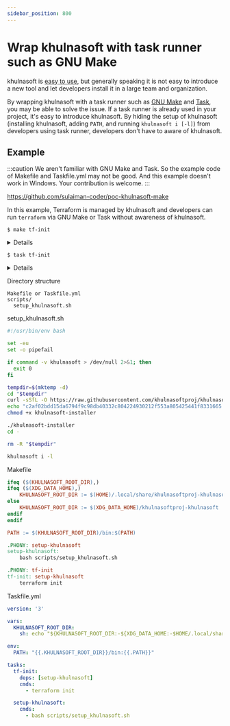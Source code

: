 ```yaml
---
sidebar_position: 800
---
```


# Wrap khulnasoft with task runner such as GNU Make

khulnasoft is [easy to use](/docs/#easy-to-use), but generally speaking it is not easy to introduce a new tool and let developers install it in a large team and organization.

By wrapping khulnasoft with a task runner such as [GNU Make](https://www.gnu.org/software/make/) and [Task](https://taskfile.dev/), you may be able to solve the issue.
If a task runner is already used in your project, it's easy to introduce khulnasoft.
By hiding the setup of khulnasoft (installing khulnasoft, adding `PATH`, and running `khulnasoft i [-l]`) from developers using task runner,
developers don't have to aware of khulnasoft.

## Example

:::caution
We aren't familiar with GNU Make and Task. So the example code of Makefile and Taskfile.yml may not be good.
And this example doesn't work in Windows.
Your contribution is welcome.
:::

https://github.com/sulaiman-coder/poc-khulnasoft-make

In this example, Terraform is managed by khulnasoft and developers can run `terraform` via GNU Make or Task without awareness of khulnasoft.

```console
$ make tf-init
```

<details>

```console
$ make tf-init
bash scripts/setup_khulnasoft.sh
khulnasoft-installer: OK
===> Installing khulnasoft v2.2.3 for bootstrapping...
===> Downloading https://github.com/khulnasoftproj/khulnasoft/releases/download/v2.2.3/khulnasoft_linux_arm64.tar.gz ...
  % Total    % Received % Xferd  Average Speed   Time    Time     Time  Current
                                 Dload  Upload   Total   Spent    Left  Speed
  0     0    0     0    0     0      0      0 --:--:-- --:--:-- --:--:--     0
100 5817k  100 5817k    0     0  5765k      0  0:00:01  0:00:01 --:--:-- 26.6M
===> Verifying checksum of khulnasoft v2.2.3 ...
khulnasoft_linux_arm64.tar.gz: OK
===> /tmp/tmp.hlehkM/khulnasoft update-khulnasoft
INFO[0000] download and unarchive the package            khulnasoft_version=2.2.3 env=linux/arm64 new_version=v2.6.0 package_name=khulnasoftproj/khulnasoft package_version=v2.6.0 program=khulnasoft registry=
INFO[0001] verify a package with slsa-verifier           khulnasoft_version=2.2.3 env=linux/arm64 new_version=v2.6.0 package_name=khulnasoftproj/khulnasoft package_version=v2.6.0 program=khulnasoft registry=
INFO[0001] download and unarchive the package            khulnasoft_version=2.2.3 env=linux/arm64 new_version=v2.6.0 package_name=slsa-framework/slsa-verifier package_version=v2.1.0 program=khulnasoft registry=
Verified signature against tlog entry index 20223381 at URL: https://rekor.sigstore.dev/api/v1/log/entries/24296fb24b8ad77a607c980c833eb73f84b6461d7932b893a0cc206bd8289cf74c92137efedf66c6
Verified build using builder https://github.com/slsa-framework/slsa-github-generator/.github/workflows/generator_generic_slsa3.yml@refs/tags/v1.5.0 at commit 903d205f6876aba423f753613ff01bbf97216c00
Verifying artifact /tmp/467478560: PASSED

PASSED: Verified SLSA provenance
INFO[0010] create a symbolic link                        khulnasoft_version=2.2.3 command=khulnasoft env=linux/arm64 new_version=v2.6.0 package_name=khulnasoftproj/khulnasoft package_version=v2.6.0 program=khulnasoft
khulnasoft version 2.6.0 (903d205f6876aba423f753613ff01bbf97216c00)
/workspace
INFO[0000] download and unarchive the package            khulnasoft_version=2.6.0 env=linux/arm64 package_name=khulnasoft-proxy package_version=v1.2.0 program=khulnasoft registry=
INFO[0000] create a symbolic link                        khulnasoft_version=2.6.0 command=khulnasoft-proxy env=linux/arm64 package_name=khulnasoft-proxy package_version=v1.2.0 program=khulnasoft registry=
INFO[0001] create a symbolic link                        khulnasoft_version=2.6.0 command=task env=linux/arm64 program=khulnasoft
INFO[0001] create a symbolic link                        khulnasoft_version=2.6.0 command=terraform env=linux/arm64 program=khulnasoft
terraform init
INFO[0000] download and unarchive the package            khulnasoft_version=2.6.0 env=linux/arm64 exe_name=terraform package=hashicorp/terraform package_name=hashicorp/terraform package_version=v1.4.6 program=khulnasoft registry=standard

Initializing the backend...

Initializing provider plugins...
- Finding latest version of hashicorp/null...
- Installing hashicorp/null v3.2.1...
- Installed hashicorp/null v3.2.1 (signed by HashiCorp)

Terraform has created a lock file .terraform.lock.hcl to record the provider
selections it made above. Include this file in your version control repository
so that Terraform can guarantee to make the same selections by default when
you run "terraform init" in the future.

Terraform has been successfully initialized!

You may now begin working with Terraform. Try running "terraform plan" to see
any changes that are required for your infrastructure. All Terraform commands
should now work.

If you ever set or change modules or backend configuration for Terraform,
rerun this command to reinitialize your working directory. If you forget, other
commands will detect it and remind you to do so if necessary.
```

</details>

```console
$ task tf-init
```

<details>

```console
$ task tf-init
task: [setup-khulnasoft] bash scripts/setup_khulnasoft.sh
task: [tf-init] terraform init

Initializing the backend...

Initializing provider plugins...
- Reusing previous version of hashicorp/null from the dependency lock file
- Installing hashicorp/null v3.2.1...
- Installed hashicorp/null v3.2.1 (signed by HashiCorp)

Terraform has made some changes to the provider dependency selections recorded
in the .terraform.lock.hcl file. Review those changes and commit them to your
version control system if they represent changes you intended to make.

Terraform has been successfully initialized!

You may now begin working with Terraform. Try running "terraform plan" to see
any changes that are required for your infrastructure. All Terraform commands
should now work.

If you ever set or change modules or backend configuration for Terraform,
rerun this command to reinitialize your working directory. If you forget, other
commands will detect it and remind you to do so if necessary.
```

</details>

Directory structure

```
Makefile or Taskfile.yml
scripts/
  setup_khulnasoft.sh
```

setup_khulnasoft.sh

```bash
#!/usr/bin/env bash

set -eu
set -o pipefail

if command -v khulnasoft > /dev/null 2>&1; then
  exit 0
fi

tempdir=$(mktemp -d)
cd "$tempdir"
curl -sSfL -O https://raw.githubusercontent.com/khulnasoftproj/khulnasoft-installer/v2.1.1/khulnasoft-installer
echo "c2af02bdd15da6794f9c98db40332c804224930212f553a805425441f8331665  khulnasoft-installer" | sha256sum -c
chmod +x khulnasoft-installer

./khulnasoft-installer
cd -

rm -R "$tempdir"

khulnasoft i -l
```

Makefile

```makefile
ifeq ($(KHULNASOFT_ROOT_DIR),)
ifeq ($(XDG_DATA_HOME),)
	KHULNASOFT_ROOT_DIR := $(HOME)/.local/share/khulnasoftproj-khulnasoft
else
	KHULNASOFT_ROOT_DIR := $(XDG_DATA_HOME)/khulnasoftproj-khulnasoft
endif
endif

PATH := $(KHULNASOFT_ROOT_DIR)/bin:$(PATH)

.PHONY: setup-khulnasoft
setup-khulnasoft:
	bash scripts/setup_khulnasoft.sh

.PHONY: tf-init
tf-init: setup-khulnasoft
	terraform init
```

Taskfile.yml

```yaml
version: '3'

vars:
  KHULNASOFT_ROOT_DIR:
    sh: echo "${KHULNASOFT_ROOT_DIR:-${XDG_DATA_HOME:-$HOME/.local/share}/khulnasoftproj-khulnasoft}"

env:
  PATH: "{{.KHULNASOFT_ROOT_DIR}}/bin:{{.PATH}}"

tasks:
  tf-init:
    deps: [setup-khulnasoft]
    cmds:
      - terraform init

  setup-khulnasoft:
    cmds:
      - bash scripts/setup_khulnasoft.sh
```
